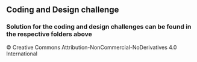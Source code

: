 ## Coding and Design challenge

### Solution for the coding and design challenges can be found in the respective folders above


























© Creative Commons Attribution-NonCommercial-NoDerivatives 4.0 International
